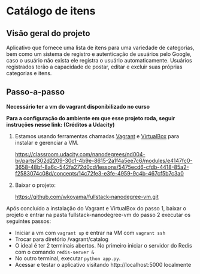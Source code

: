 # Catálogo de itens

## Visão geral do projeto

Aplicativo que fornece uma lista de itens para uma variedade de categorias, bem como um sistema de registro e autenticação de usuários pelo Google, caso o usuário não exista ele registra o usuário automaticamente. Usuários registrados terão a capacidade de postar, editar e excluir suas próprias categorias e itens.


## Passo-a-passo

**Necessário ter a vm do vagrant disponibilizado no curso**

**Para a configuração do ambiente em que esse projeto roda, seguir instruções nesse link: (Créditos a Udacity)**

1. Estamos usando ferramentas chamadas [Vagrant](https://www.vagrantup.com/) e [VirtualBox](https://www.virtualbox.org/wiki/Downloads) para instalar e gerenciar a VM.

    https://classroom.udacity.com/nanodegrees/nd004-br/parts/302d2209-30c1-4b9e-8615-2a1f4a5ee7c6/modules/e4147fc0-3658-48bf-8a6c-542fa272d0cd/lessons/5475ecd6-cfdb-4418-85a2-f2583074c08d/concepts/14c72fe3-e3fe-4959-9c4b-467cf5b7c3a0

2. Baixar o projeto:

    https://github.com/wkoyama/fullstack-nanodegree-vm.git

Após concluído a instalação do Vagrant e VirtualBox do passo 1, baixar o projeto e entrar na pasta fullstack-nanodegree-vm do passo 2 executar os seguintes passos:
 
- Iniciar a vm com `vagrant up` e entrar na VM com `vagrant ssh`
- Trocar para diretório /vagrant/catalog
- O ideal é ter 2 terminais abertos. No primeiro iniciar o servidor do Redis com o comando `redis-server &`
- No outro terminal, executar `python app.py`.
- Acessar e testar o aplicativo visitando http://localhost:5000 localmente